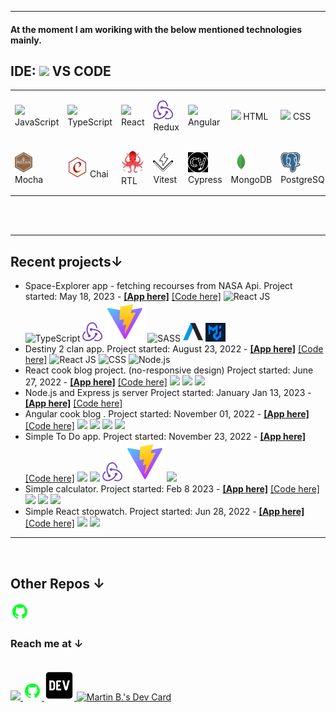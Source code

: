 
<hr>
<h4> At the moment I am woriking with the below mentioned technologies mainly.</h4>
<h2>IDE: <img style="height: 1rem" src="https://github.com/SpooRe91/icons-and-graphs/blob/main/icons-and-graphics-main/icomoon/programming/PNG/visualstudiocode.png?raw=true"> VS CODE</h2>
<table width="100%">
    <tr>
    <td>
        <img src="https://raw.githubusercontent.com/SpooRe91/icons-and-graphs/main/icons-and-graphics-main/icomoon/programming/PNG/javascript.png?raw=true"> 
        JavaScript 
    </td>
    <td>
        <img src="https://raw.githubusercontent.com/SpooRe91/icons-and-graphs/main/icons-and-graphics-main/icomoon/programming/PNG/typescript.png?raw=true">
        TypeScript
    </td>
    <td>
        <img src="https://raw.githubusercontent.com/SpooRe91/icons-and-graphs/main/icons-and-graphics-main/icomoon/programming/PNG/react.png?raw=true">
        React
    </td>
<!--     <td style="flex-direction:column">
        <img src="https://github.com/SpooRe91/icons-and-graphics/blob/main/icons-and-graphics-main/icomoon/programming/PNG/nextjs.png?raw=true" style="width: 32px; height:32px">
        Next 
    </td> -->
    <td>
    <img src="https://github.com/SpooRe91/icons-and-graphics/blob/main/icons-and-graphics-main/icomoon/programming/SVG/redux%2Boriginal-1324760569678085188.png?raw=true"> 
        Redux 
    </td>
    <td>
        <img src="https://raw.githubusercontent.com/SpooRe91/icons-and-graphs/main/icons-and-graphics-main/icomoon/programming/PNG/angular.png?raw=true"> 
        Angular 
    </td>
    <td> 
        <img src="https://raw.githubusercontent.com/SpooRe91/icons-and-graphs/main/icons-and-graphics-main/icomoon/programming/PNG/html5.png?raw=true"> 
        HTML
    </td>
    <td>
        <img src="https://raw.githubusercontent.com/SpooRe91/icons-and-graphs/main/icons-and-graphics-main/icomoon/programming/PNG/css3.png?raw=true"> 
        CSS 
    </td>
    <td>
        <img src="https://raw.githubusercontent.com/SpooRe91/icons-and-graphs/main/icons-and-graphics-main/icomoon/programming/PNG/sass.png?raw=true"> 
        SASS 
    </td>
    <td>
        <img src="https://github.com/SpooRe91/icons-and-graphics/blob/main/icons-and-graphics-main/icomoon/programming/SVG/vite-svgrepo-com.svg?raw=true"> 
        VITE 
    </td>
    <td>
        <img src="https://github.com/SpooRe91/icons-and-graphics/blob/main/icons-and-graphics-main/icomoon/programming/SVG/npm.svg?raw=true">
        NPM 
    </td>
  <tr>
    <td>
        <img src="https://github.com/SpooRe91/icons-and-graphics/blob/main/icons-and-graphics-main/icomoon/programming/PNG/mocha_plain_logo_icon_146426.png?raw=true"> 
        Mocha 
    </td>
    <td>
        <img src="https://github.com/SpooRe91/icons-and-graphics/blob/main/icons-and-graphics-main/icomoon/programming/PNG/chaijs_logo_icon_168435.png?raw=true"> 
        Chai 
    </td>
    <td>
        <img src="https://github.com/SpooRe91/icons-and-graphics/blob/48eca20ae686dd6e5c456eae462393092fd81dbf/icons-and-graphics-main/icomoon/programming/PNG/RTL.png?raw=true"> 
        RTL
    </td>
    <td>
        <img src="https://github.com/SpooRe91/icons-and-graphics/blob/main/icons-and-graphics-main/icomoon/programming/PNG/vitest_logo_icon_249256.png?raw=true"> 
        Vitest
    </td>
    <td>
        <img src="https://github.com/SpooRe91/icons-and-graphics/blob/main/icons-and-graphics-main/icomoon/programming/PNG/cypress_logo_icon_247239.png?raw=true"> 
        Cypress
    </td>
    <td>
        <img src="https://github.com/SpooRe91/icons-and-graphics/blob/main/icons-and-graphics-main/icomoon/programming/PNG/mongoDB%20icon.png?raw=true"> 
        MongoDB 
    </td>
    <td>
        <img src="https://github.com/SpooRe91/icons-and-graphics/blob/main/icons-and-graphics-main/icomoon/programming/PNG/postgre.png?raw=true"> 
        PostgreSQL 
    </td>
    <td> 
        <img src="https://github.com/SpooRe91/icons-and-graphics/blob/main/icons-and-graphics-main/icomoon/programming/SVG/node-dot-js.svg?raw=true"> 
        NODE.JS 
    </td>
    <td>
        <img src="https://github.com/SpooRe91/icons-and-graphics/blob/main/icons-and-graphics-main/icomoon/programming/PNG/firebase%20icon.png?raw=true"> 
        Firebase 
    </td>
    <td>
        <img src="https://github.com/SpooRe91/icons-and-graphics/blob/main/icons-and-graphics-main/icomoon/programming/PNG/git%20icon.png?raw=true"> 
        Git 
    </td>
    </table>
<br/>
<br/>
  <hr />
  <h2>Recent projects↓</h2>
  <ul>
      <li>
Space-Explorer app - fetching recourses from NASA Api.
      Project started: May 18, 2023 -
      <a href="https://mb-space-explorer.vercel.app/" target="_blank"
        ><strong>[App here]</strong></a
      >
      <a href="https://github.com/SpooRe91/space-explorer" target="_blank"
        >[Code here]</a
      >
<img src="https://raw.githubusercontent.com/SpooRe91/icons-and-graphs/main/icons-and-graphics-main/icomoon/programming/PNG/react.png?raw=true" title="React JS">
<img src="https://raw.githubusercontent.com/SpooRe91/icons-and-graphs/main/icons-and-graphics-main/icomoon/programming/PNG/typescript.png?raw=true" title="TypeScript">
<img src="https://github.com/SpooRe91/icons-and-graphics/blob/main/icons-and-graphics-main/icomoon/programming/SVG/redux%2Boriginal-1324760569678085188.png?raw=true" title="Redux">
<img src="https://github.com/SpooRe91/icons-and-graphics/blob/main/icons-and-graphics-main/icomoon/programming/SVG/vite-svgrepo-com.svg?raw=true" title="Vite">
<img src="https://raw.githubusercontent.com/SpooRe91/icons-and-graphs/main/icons-and-graphics-main/icomoon/programming/PNG/sass.png?raw=true" title="SASS">
<img src="https://github.com/SpooRe91/icons-and-graphics/blob/main/icons-and-graphics-main/icomoon/programming/PNG/AXIOS%20LOGO.png?raw=true" title="AXIOS">
<img src="https://github.com/SpooRe91/icons-and-graphics/blob/main/icons-and-graphics-main/icomoon/programming/PNG/MUI%20icon.PNG?raw=true" title="Material UI">
    </li>
    <li>
Destiny 2 clan app.
      Project started: August 23, 2022 -
      <a href="https://destiny2-bgs.vercel.app/" target="_blank"
        ><strong>[App here]</strong></a
      >
      <a href="https://github.com/SpooRe91/destiny2-react" target="_blank"
        >[Code here]</a
      >
      <img
        src="https://raw.githubusercontent.com/SpooRe91/icons-and-graphs/main/icons-and-graphics-main/icomoon/programming/PNG/react.png?raw=true"
        title="React JS"
      />
      <img
        src="https://raw.githubusercontent.com/SpooRe91/icons-and-graphs/main/icons-and-graphics-main/icomoon/programming/PNG/css3.png?raw=true"
        title="CSS"      
       />
      <img
        src="https://github.com/SpooRe91/icons-and-graphs/blob/main/icons-and-graphics-main/icomoon/programming/PNG/node-dot-js.png?raw=true"
        title="Node.js"
      />
    </li>
    <li>
React cook blog project. (no-responsive design)
      Project started: June 27, 2022 -
      <a href="https://mb-cookblog.vercel.app/" rel="noopener" target="_blank"
        ><strong>[App here]</strong></a
      >
      <a
        href="https://github.com/SpooRe91/react-js-project-final"
        target="_blank"
        >[Code here]</a
      >
      <img
        src="https://raw.githubusercontent.com/SpooRe91/icons-and-graphs/main/icons-and-graphics-main/icomoon/programming/PNG/react.png?raw=true"
      />
      <img
        src="https://raw.githubusercontent.com/SpooRe91/icons-and-graphs/main/icons-and-graphics-main/icomoon/programming/PNG/css3.png?raw=true"
      />
      <img
        src="https://github.com/SpooRe91/icons-and-graphs/blob/main/icons-and-graphics-main/icomoon/programming/PNG/node-dot-js.png?raw=true"
      />
    </li>
    <li>Node.js and Express js server
      Project started: January Jan 13, 2023 -
      <a href="https://mb-cook-server.vercel.app/" rel="noopener" target="_blank"
        ><strong>[App here]</strong></a
      >
      <a
        href="https://github.com/SpooRe91/react-cook-server"
        target="_blank"
        >[Code here]</a>
    </li>
    <li>
Angular cook blog .
      Project started: November 01, 2022 -
      <a href="https://angular-cook-blog.web.app/" target="_blank"
        ><strong>[App here]</strong></a
      >
      <a
        href="https://github.com/SpooRe91/angular-cook-blog"
        target="_blank"
        >[Code here]</a
      >
      <img
        src="https://raw.githubusercontent.com/SpooRe91/icons-and-graphs/main/icons-and-graphics-main/icomoon/programming/PNG/css3.png?raw=true"
      />
      <img
        src="https://github.com/SpooRe91/icons-and-graphs/blob/main/icons-and-graphics-main/icomoon/programming/PNG/node-dot-js.png?raw=true"
      />
        <img
          src="https://raw.githubusercontent.com/SpooRe91/icons-and-graphs/main/icons-and-graphics-main/icomoon/programming/PNG/sass.png?raw=true">
        <img
        src="https://raw.githubusercontent.com/SpooRe91/icons-and-graphs/main/icons-and-graphics-main/icomoon/programming/PNG/angular.png?raw=true"
      />
    </li>
        <li>
Simple To Do app.
      Project started: November 23, 2022 -
      <a href="https://mb-todo.vercel.app" target="_blank"
        ><strong>[App here]</strong></a
      >
      <a
        href="https://github.com/SpooRe91/MB-TODO-vite"
        target="_blank"
        >[Code here]</a
      >
<img src="https://raw.githubusercontent.com/SpooRe91/icons-and-graphs/main/icons-and-graphics-main/icomoon/programming/PNG/react.png?raw=true">
<img src="https://raw.githubusercontent.com/SpooRe91/icons-and-graphs/main/icons-and-graphics-main/icomoon/programming/PNG/typescript.png?raw=true">
<img src="https://github.com/SpooRe91/icons-and-graphics/blob/main/icons-and-graphics-main/icomoon/programming/SVG/redux%2Boriginal-1324760569678085188.png?raw=true">
<img src="https://github.com/SpooRe91/icons-and-graphics/blob/main/icons-and-graphics-main/icomoon/programming/SVG/vite-svgrepo-com.svg?raw=true">
<img src="https://raw.githubusercontent.com/SpooRe91/icons-and-graphs/main/icons-and-graphics-main/icomoon/programming/PNG/sass.png?raw=true">
    </li>
            <li>
Simple calculator.
Project started: Feb 8 2023 - 
      <a href="https://mysimplecalc.vercel.app" target="_blank"
        ><strong>[App here]</strong></a
      >
      <a
        href="https://github.com/SpooRe91/myCalculator"
        target="_blank"
        >[Code here]</a
      >
<img src="https://raw.githubusercontent.com/SpooRe91/icons-and-graphs/main/icons-and-graphics-main/icomoon/programming/PNG/css3.png?raw=true">
<img src="https://raw.githubusercontent.com/SpooRe91/icons-and-graphs/main/icons-and-graphics-main/icomoon/programming/PNG/html5.png?raw=true">
<img src="https://raw.githubusercontent.com/SpooRe91/icons-and-graphs/main/icons-and-graphics-main/icomoon/programming/PNG/javascript.png?raw=true">
    </li>
        </li>
            <li>
         Simple React stopwatch. 
Project started: Jun 28, 2022 -
      <a href="https://simple-stopwatch.vercel.app" target="_blank"
        ><strong>[App here]</strong></a
      >
      <a
        href="https://github.com/SpooRe91/react-stopwatch"
        target="_blank"
        >[Code here]</a
      >
<img src="https://raw.githubusercontent.com/SpooRe91/icons-and-graphs/main/icons-and-graphics-main/icomoon/programming/PNG/react.png?raw=true">
<img src="https://raw.githubusercontent.com/SpooRe91/icons-and-graphs/main/icons-and-graphics-main/icomoon/programming/PNG/css3.png?raw=true">
    </li>
  </ul>
  <hr />
  <br />
  <h2>Other Repos ↓</h2>
  <a href="https://github.com/SpooRe91?tab=repositories" target="_blank">
    <img
      src="https://github.com/SpooRe91/icons-and-graphics/blob/main/icons-and-graphics-main/icomoon/programming/PNG/icons8-github-30.png?raw=true"
    />
  </a>
  <br />
  <h3>Reach me at ↓</h3>
  <br/>
  <a href="https://www.linkedin.com/in/mbogdanov9110/" target="_blank">
    <img
      src="https://github.com/SpooRe91/icons-and-graphs/blob/main/icons-and-graphics-main/icomoon/PNG/linkedin.png?raw=true"
    />
  </a>
<a href="https://github.com/SpooRe91" target="_blank">
    <img
      src="https://github.com/SpooRe91/icons-and-graphics/blob/main/icons-and-graphics-main/icomoon/programming/PNG/icons8-github-30.png?raw=true"/>
  </a>
<a href="https://dev.to/spoore91" target="_blank">
    <img
      src="https://github.com/SpooRe91/icons-and-graphics/blob/main/icons-and-graphics-main/icomoon/programming/PNG/devWhite.png?raw=true"/>
  </a>
</div>
<a href="https://app.daily.dev/SpooRe91"><img src="https://api.daily.dev/devcards/ccd1707e9c0345d59c944da34aec0a50.png?r=at6" width="400" alt="Martin B.'s Dev Card"/></a>
